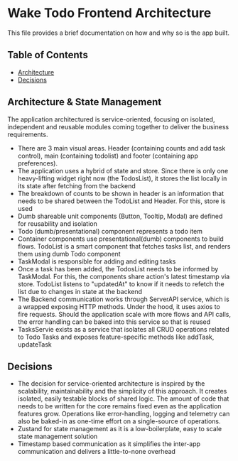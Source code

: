 # Wake Todo Frontend Architecture

This file provides a brief documentation on how and why so is the app built.

## Table of Contents

- [Architecture](#architecture)
- [Decisions](#decisions)

## Architecture & State Management

The application architectured is service-oriented, focusing on isolated, independent and reusable modules coming together to deliver the business requirements.

- There are 3 main visual areas. Header (containing counts and add task control), main (containing todolist) and footer (containing app preferences).
- The application uses a hybrid of state and store. Since there is only one heavy-lifting widget right now (the TodosList), it stores the list locally in its state after fetching from the backend
- The breakdown of counts to be shown in header is an information that needs to be shared between the TodoList and Header. For this, store is used
- Dumb shareable unit components (Button, Tooltip, Modal) are defined for reusability and isolation
- Todo (dumb/presentational) component represents a todo item
- Container components use presentational(dumb) components to build flows. TodoList is a smart component that fetches tasks list, and renders them using dumb Todo component
- TaskModal is responsible for adding and editing tasks
- Once a task has been added, the TodosList needs to be informed by TaskModal. For this, the components share action's latest timestamp via store. TodoList listens to "updatedAt" to know if it needs to refetch the list due to changes in state at the backend
- The Backend communication works through ServerAPI service, which is a wrapped exposing HTTP methods. Under the hood, it uses axios to fire requests. Should the application scale with more flows and API calls, the error handling can be baked into this service so that is reused
- TasksServie exists as a service that isolates all CRUD operations related to Todo Tasks and exposes feature-specific methods like addTask, updateTask

## Decisions

- The decision for service-oriented architecture is inspired by the scalability, maintainability and the simplicity of this approach. It creates isolated, easily testable blocks of shared logic. The amount of code that needs to be written for the core remains fixed even as the application features grow. Operations like error-handling, logging and telemetry can also be baked-in as one-time effort on a single-source of operations.
- Zustand for state management as it is a low-boilerplate, easy to scale state management solution
- Timestamp based communication as it simplifies the inter-app communication and delivers a little-to-none overhead
